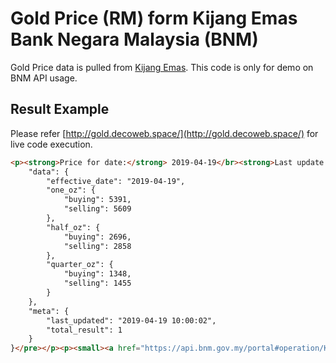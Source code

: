 # Gold Price (RM) form Kijang Emas Bank Negara Malaysia (BNM)
Gold Price data is pulled from [Kijang Emas](https://api.bnm.gov.my/portal#operation/KELatest). This code is only for demo on BNM API usage.

## Result Example
Please refer [http://gold.decoweb.space/](http://gold.decoweb.space/) for live code execution.
```html
<p><strong>Price for date:</strong> 2019-04-19</br><strong>Last update:</strong> 2019-04-19 10:00:02</p><p><strong>BNM Data</strong><br>1g (Buying): RM190.00<br>1g (Sell): RM205.00</p><p><strong>Adjusted Data</strong><br>1g (Buying): RM136.80 (-28%)<br>1g (Sell): RM172.20 (-16%)</p><p><strong>API Response</strong><br><pre>{
    "data": {
        "effective_date": "2019-04-19",
        "one_oz": {
            "buying": 5391,
            "selling": 5609
        },
        "half_oz": {
            "buying": 2696,
            "selling": 2858
        },
        "quarter_oz": {
            "buying": 1348,
            "selling": 1455
        }
    },
    "meta": {
        "last_updated": "2019-04-19 10:00:02",
        "total_result": 1
    }
}</pre></p><p><small><a href="https://api.bnm.gov.my/portal#operation/KELatest">Source BNM API Kijang Emas</a></small></p>
```
